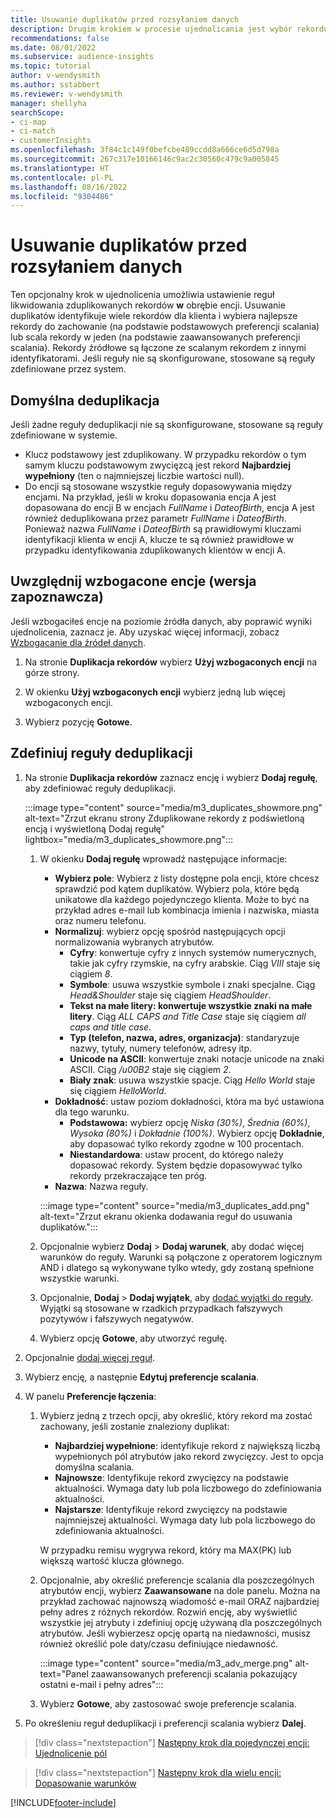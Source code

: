 ```yaml
---
title: Usuwanie duplikatów przed rozsyłaniem danych
description: Drugim krokiem w procesie ujednolicania jest wybór rekordu, który należy zachować w przypadku znalezienia duplikatów.
recommendations: false
ms.date: 08/01/2022
ms.subservice: audience-insights
ms.topic: tutorial
author: v-wendysmith
ms.author: sstabbert
ms.reviewer: v-wendysmith
manager: shellyha
searchScope:
- ci-map
- ci-match
- customerInsights
ms.openlocfilehash: 3f84c1c149f0befcbe489ccdd8a666ce6d5d798a
ms.sourcegitcommit: 267c317e10166146c9ac2c30560c479c9a005845
ms.translationtype: HT
ms.contentlocale: pl-PL
ms.lasthandoff: 08/16/2022
ms.locfileid: "9304486"
---
```

# <a name="remove-duplicates-before-unifying-data"></a>Usuwanie duplikatów przed rozsyłaniem danych

Ten opcjonalny krok w ujednolicenia umożliwia ustawienie reguł likwidowania zduplikowanych rekordów **w** obrębie encji. Usuwanie duplikatów identyfikuje wiele rekordów dla klienta i wybiera najlepsze rekordy do zachowanie (na podstawie podstawowych preferencji scalania) lub scala rekordy w jeden (na podstawie zaawansowanych preferencji scalania). Rekordy źródłowe są łączone ze scalanym rekordem z innymi identyfikatorami. Jeśli reguły nie są skonfigurowane, stosowane są reguły zdefiniowane przez system.

## <a name="default-deduplication"></a>Domyślna deduplikacja

Jeśli żadne reguły deduplikacji nie są skonfigurowane, stosowane są reguły zdefiniowane w systemie.

- Klucz podstawowy jest zduplikowany.
  W przypadku rekordów o tym samym kluczu podstawowym zwycięzcą jest rekord **Najbardziej wypełniony** (ten o najmniejszej liczbie wartości null).
- Do encji są stosowane wszystkie reguły dopasowywania między encjami.
  Na przykład, jeśli w kroku dopasowania encja A jest dopasowana do encji B w encjach *FullName* i *DateofBirth*, encja A jest również deduplikowana przez parametr *FullName* i *DateofBirth*. Ponieważ nazwa *FullName* i *DateofBirth* są prawidłowymi kluczami identyfikacji klienta w encji A, klucze te są również prawidłowe w przypadku identyfikowania zduplikowanych klientów w encji A.

## <a name="include-enriched-entities-preview"></a>Uwzględnij wzbogacone encje (wersja zapoznawcza)

Jeśli wzbogaciłeś encje na poziomie źródła danych, aby poprawić wyniki ujednolicenia, zaznacz je. Aby uzyskać więcej informacji, zobacz [Wzbogacanie dla źródeł danych](data-sources-enrichment.md).

1. Na stronie **Duplikacja rekordów** wybierz **Użyj wzbogaconych encji** na górze strony.

1. W okienku **Użyj wzbogaconych encji** wybierz jedną lub więcej wzbogaconych encji.

1. Wybierz pozycję **Gotowe**.

## <a name="define-deduplication-rules"></a>Zdefiniuj reguły deduplikacji

1. Na stronie **Duplikacja rekordów** zaznacz encję i wybierz **Dodaj regułę**, aby zdefiniować reguły deduplikacji.

   :::image type="content" source="media/m3_duplicates_showmore.png" alt-text="Zrzut ekranu strony Zduplikowane rekordy z podświetloną encją i wyświetloną Dodaj regułę"  lightbox="media/m3_duplicates_showmore.png":::

   1. W okienku **Dodaj regułę** wprowadź następujące informacje:
      - **Wybierz pole**: Wybierz z listy dostępne pola encji, które chcesz sprawdzić pod kątem duplikatów. Wybierz pola, które będą unikatowe dla każdego pojedynczego klienta. Może to być na przykład adres e-mail lub kombinacja imienia i nazwiska, miasta oraz numeru telefonu.
      - **Normalizuj**: wybierz opcję spośród następujących opcji normalizowania wybranych atrybutów.
        - **Cyfry**: konwertuje cyfry z innych systemów numerycznych, takie jak cyfry rzymskie, na cyfry arabskie. Ciąg *VIII* staje się ciągiem *8*.
        - **Symbole**: usuwa wszystkie symbole i znaki specjalne. Ciąg *Head&Shoulder* staje się ciągiem *HeadShoulder*.
        - **Tekst na małe litery: konwertuje wszystkie znaki na małe litery**. Ciąg *ALL CAPS and Title Case* staje się ciągiem *all caps and title case*.
        - **Typ (telefon, nazwa, adres, organizacja)**: standaryzuje nazwy, tytuły, numery telefonów, adresy itp.
        - **Unicode na ASCII**: konwertuje znaki notacje unicode na znaki ASCII. Ciąg */u00B2* staje się ciągiem *2*.
        - **Biały znak**: usuwa wszystkie spacje. Ciąg *Hello   World* staje się ciągiem *HelloWorld*.
      - **Dokładność**: ustaw poziom dokładności, która ma być ustawiona dla tego warunku.
        - **Podstawowa:** wybierz opcję *Niska (30%)*, *Średnia (60%)*, *Wysoka (80%)* i *Dokładnie (100%)*. Wybierz opcję **Dokładnie**, aby dopasować tylko rekordy zgodne w 100 procentach.
        - **Niestandardowa**: ustaw procent, do którego należy dopasować rekordy. System będzie dopasowywać tylko rekordy przekraczające ten próg.
      - **Nazwa**: Nazwa reguły.

      :::image type="content" source="media/m3_duplicates_add.png" alt-text="Zrzut ekranu okienka dodawania reguł do usuwania duplikatów.":::

   1. Opcjonalnie wybierz **Dodaj** > **Dodaj warunek**, aby dodać więcej warunków do reguły. Warunki są połączone z operatorem logicznym AND i dlatego są wykonywane tylko wtedy, gdy zostaną spełnione wszystkie warunki.

   1. Opcjonalnie, **Dodaj** > **Dodaj wyjątek**, aby [dodać wyjątki do reguły](match-entities.md#add-exceptions-to-a-rule). Wyjątki są stosowane w rzadkich przypadkach fałszywych pozytywów i fałszywych negatywów.

   1. Wybierz opcję **Gotowe**, aby utworzyć regułę.

1. Opcjonalnie [dodaj więcej reguł](#define-deduplication-rules).

1. Wybierz encję, a następnie **Edytuj preferencje scalania**.

1. W panelu **Preferencje łączenia**:
   1. Wybierz jedną z trzech opcji, aby określić, który rekord ma zostać zachowany, jeśli zostanie znaleziony duplikat:
      - **Najbardziej wypełnione**: identyfikuje rekord z największą liczbą wypełnionych pól atrybutów jako rekord zwycięzcy. Jest to opcja domyślna scalania.
      - **Najnowsze**: Identyfikuje rekord zwycięzcy na podstawie aktualności. Wymaga daty lub pola liczbowego do zdefiniowania aktualności.
      - **Najstarsze**: Identyfikuje rekord zwycięzcy na podstawie najmniejszej aktualności. Wymaga daty lub pola liczbowego do zdefiniowania aktualności.

      W przypadku remisu wygrywa rekord, który ma MAX(PK) lub większą wartość klucza głównego.

   1. Opcjonalnie, aby określić preferencje scalania dla poszczególnych atrybutów encji, wybierz **Zaawansowane** na dole panelu. Można na przykład zachować najnowszą wiadomość e-mail ORAZ najbardziej pełny adres z różnych rekordów. Rozwiń encję, aby wyświetlić wszystkie jej atrybuty i zdefiniuj opcję używaną dla poszczególnych atrybutów. Jeśli wybierzesz opcję opartą na niedawności, musisz również określić pole daty/czasu definiujące niedawność.

      :::image type="content" source="media/m3_adv_merge.png" alt-text="Panel zaawansowanych preferencji scalania pokazujący ostatni e-mail i pełny adres":::

   1. Wybierz **Gotowe**, aby zastosować swoje preferencje scalania.

1. Po określeniu reguł deduplikacji i preferencji scalania wybierz **Dalej**.
  
> [!div class="nextstepaction"]
> [Następny krok dla pojedynczej encji: Ujednolicenie pól](merge-entities.md)

> [!div class="nextstepaction"]
> [Następny krok dla wielu encji: Dopasowanie warunków](match-entities.md)

[!INCLUDE[footer-include](includes/footer-banner.md)]
